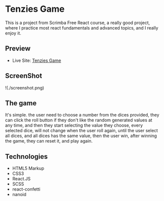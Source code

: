 # Tenzies Game

This is a project from Scrimba Free React course, a really good project, where I practice most react fundamentals and advanced topics, and I really enjoy it.

## Preview
- Live Site: [Tenzies Game](https://0x41-li.github.io/tenzies/)
## ScreenShot
!(./screenshot.png)

## The game
It's simple. the user need to choose a number from the dices provided, they can click the roll button if they don't like the random generated values at any time, and then they start selecting the value they choose, every selected dice, will not change when the user roll again, until the user select all dices, and all dices has the same value, then the user win, after winning the game, they can reset it, and play again.

## Technologies
- HTML5 Markup
- CSS3
- React.JS
- SCSS
- react-confetti
- nanoid


